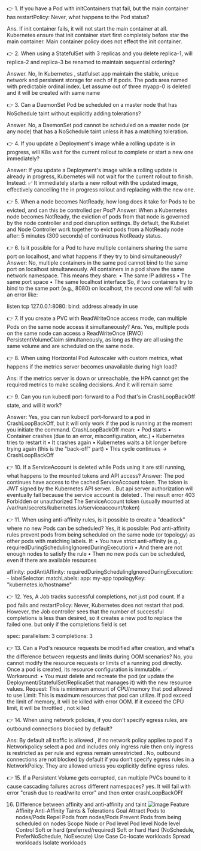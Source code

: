 👉 1. If you have a Pod with initContainers that fail, but the main container has restartPolicy: Never, what happens to the Pod status?

Ans. If init container fails, it will not start the main container at all. Kubernetes ensure that init container start first completely before star the main container. 
Main container policy does not effect the init container.

👉 2. When using a StatefulSet with 3 replicas and you delete replica-1, will replica-2 and replica-3 be renamed to maintain sequential ordering?

Answer. No, In Kubernetes , statfulset app  maintain the stable, unique network and persistent storage for each of it pods. The pods area named with predictable ordinal  index.
Let assume out of three myapp-0 is deleted and it will be created with same name

👉 3. Can a DaemonSet Pod be scheduled on a master node that has NoSchedule taint without explicitly adding tolerations?

 Answer. No, a DaemonSet pod cannot be scheduled on a master node (or any node) that has a NoSchedule taint unless it has a matching toleration.

👉 4. If you update a Deployment's image while a rolling update is in progress, will K8s wait for the current rollout to complete or start a new one immediately?

Answer: If you update a Deployment's image while a rolling update is already in progress, Kubernetes will not wait for the current rollout to finish. Instead:
✅ It immediately starts a new rollout with the updated image, effectively cancelling the in progress rollout and replacing with the new one.


👉 5. When a node becomes NotReady, how long does it take for Pods to be evicted, and can this be controlled per Pod?
Answer: When a Kubernetes node becomes NotReady, the eviction of pods from that node is governed by the node controller and pod disruption settings.
By default, the Kubelet and Node Controller work together to evict pods from a NotReady node after:
5 minutes (300 seconds) of continuous NotReady status.


👉 6. Is it possible for a Pod to have multiple containers sharing the same port on localhost, and what happens if they try to bind simultaneously?
 Answer: No, multiple containers in the same pod cannot bind to the same port on localhost simultaneously.
All containers in a pod share the same network namespace. This means they share:
• The same IP address
• The same port space
• The same localhost interface
So, if two containers try to bind to the same port (e.g., 8080) on localhost, the second one will fail with an error like:

listen tcp 127.0.0.1:8080: bind: address already in use


👉 7. If you create a PVC with ReadWriteOnce access mode, can multiple Pods on the same node access it simultaneously?
Ans. Yes, multiple pods on the same node can access a ReadWriteOnce (RWO) PersistentVolumeClaim simultaneously, as long as they are all using the same volume and are scheduled on the same node.

👉 8. When using Horizontal Pod Autoscaler with custom metrics, what happens if the metrics server becomes unavailable during high load?

Ans: If the metrics server is down or unreachable, the HPA cannot get the required metrics to make scaling decisions. And it will remain same

👉 9. Can you run kubectl port-forward to a Pod that's in CrashLoopBackOff state, and will it work?

Answer: Yes, you can run kubectl port-forward to a pod in CrashLoopBackOff, but it will only work if the pod is running at the moment you initiate the command.
CrashLoopBackOff mean: 
	• Pod starts
	• Container crashes (due to an error, misconfiguration, etc.)
	• Kubernetes tries to restart it
	• It crashes again
	• Kubernetes waits a bit longer before trying again (this is the "back-off" part)
	• This cycle continues → CrashLoopBackOff
	
👉 10. If a ServiceAccount is deleted while Pods using it are still running, what happens to the mounted tokens and API access?
Answer: The pod continues  have access  to the cached ServiceAccount token. The token is JWT signed by the Kubernetes API server. . But api server authorization will eventually fail because the service account is deleted . Thei result error 403 Forbidden or unauthorized
		The ServiceAccount token (usually mounted at /var/run/secrets/kubernetes.io/serviceaccount/token)

👉 11. When using anti-affinity rules, is it possible to create a "deadlock" where no new Pods can be scheduled?
Yes, it is possible:
Pod anti-affinity rules prevent pods from being scheduled on the same node (or topology) as other pods with matching labels. If:
• You have strict anti-affinity (e.g., requiredDuringSchedulingIgnoredDuringExecution)
• And there are not enough nodes to satisfy the rule
• Then no new pods can be scheduled, even if there are available resources

affinity:
  podAntiAffinity:
    requiredDuringSchedulingIgnoredDuringExecution:
      - labelSelector:
          matchLabels:
            app: my-app
        topologyKey: "kubernetes.io/hostname"


👉 12. Yes, A Job tracks successful completions, not just pod count. If a pod fails and restartPolicy: Never, Kubernetes does not restart that pod.
However, the Job controller sees that the number of successful completions is less than desired, so it creates a new pod to replace the failed one.
but only if the completions field is set


spec:
  parallelism: 3
  completions: 3


👉 13. Can a Pod's resource requests be modified after creation, and what's the difference between requests and limits during OOM scenarios?
No, you cannot modify the resource requests or limits of a running pod directly. Once a pod is created, its resource configuration is immutable.
✅ Workaround:
• You must delete and recreate the pod (or update the Deployment/StatefulSet/ReplicaSet that manages it) with the new resource values.
Request: This is minimum amount of CPU/memory that pod allowed to use
Limit: This is maximum resources that pod can utilize. If pod exceed the limit of memory, it will be killed with error OOM.
If it exceed  the CPU limit, it will be throttled , not killed


👉 14. When using network policies, if you don't specify egress rules, are outbound connections blocked by default?

Ans: By default all traffic is allowed , if no network policy applies to pod
If a Networkpolicy select a pod and includes only ingress rule then only ingress is restricted as per rule and egress remain unrestricted .
No, outbound connections are not blocked by default if you don’t specify egress rules in a NetworkPolicy.
They are allowed unless you explicitly define egress rules.



👉 15. If a Persistent Volume gets corrupted, can multiple PVCs bound to it cause cascading failures across different namespaces?
 yes. It will fail with error "crash due to read/write error" and then enter crashLoopBackOFf

 16. Difference between affinity and anti-affinity and taint
     ![image](https://github.com/user-attachments/assets/ae60c599-5ac7-4757-9699-c98440b999f1)
Feature	   Affinity	                      Anti-Affinity	      Taints & Tolerations
Goal	Attract Pods to nodes/Pods	Repel Pods from nodes/Pods    Prevent Pods from being scheduled on nodes
Scope	Node or Pod level	                   Pod level	      Node level
Control	Soft or hard (preferred/required)	Soft or hard	Hard (NoSchedule, PreferNoSchedule, NoExecute)
Use Case	Co-locate workloads	Spread workloads	Isolate workloads



